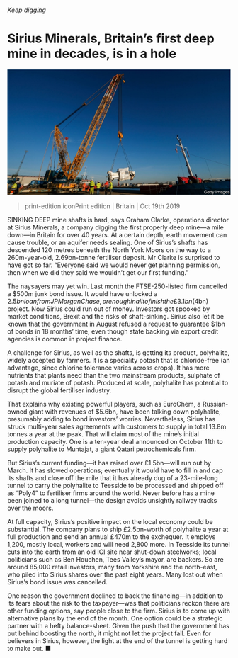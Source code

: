 ###### Keep digging

# Sirius Minerals, Britain’s first deep mine in decades, is in a hole 

![image](images/20191019_brp502.jpg) 

> print-edition iconPrint edition | Britain | Oct 19th 2019 

SINKING DEEP mine shafts is hard, says Graham Clarke, operations director at Sirius Minerals, a company digging the first properly deep mine—a mile down—in Britain for over 40 years. At a certain depth, earth movement can cause trouble, or an aquifer needs sealing. One of Sirius’s shafts has descended 120 metres beneath the North York Moors on the way to a 260m-year-old, 2.69bn-tonne fertiliser deposit. Mr Clarke is surprised to have got so far. “Everyone said we would never get planning permission, then when we did they said we wouldn’t get our first funding.” 

The naysayers may yet win. Last month the FTSE-250-listed firm cancelled a $500m junk bond issue. It would have unlocked a $2.5bn loan from JPMorgan Chase, or enough in all to finish the £3.1bn ($4bn) project. Now Sirius could run out of money. Investors got spooked by market conditions, Brexit and the risks of shaft-sinking. Sirius also let it be known that the government in August refused a request to guarantee $1bn of bonds in 18 months’ time, even though state backing via export credit agencies is common in project finance. 

A challenge for Sirius, as well as the shafts, is getting its product, polyhalite, widely accepted by farmers. It is a speciality potash that is chloride-free (an advantage, since chlorine tolerance varies across crops). It has more nutrients that plants need than the two mainstream products, sulphate of potash and muriate of potash. Produced at scale, polyhalite has potential to disrupt the global fertiliser industry. 

That explains why existing powerful players, such as EuroChem, a Russian-owned giant with revenues of $5.6bn, have been talking down polyhalite, presumably adding to bond investors’ worries. Nevertheless, Sirius has struck multi-year sales agreements with customers to supply in total 13.8m tonnes a year at the peak. That will claim most of the mine’s initial production capacity. One is a ten-year deal announced on October 11th to supply polyhalite to Muntajat, a giant Qatari petrochemicals firm. 

But Sirius’s current funding—it has raised over £1.5bn—will run out by March. It has slowed operations; eventually it would have to fill in and cap its shafts and close off the mile that it has already dug of a 23-mile-long tunnel to carry the polyhalite to Teesside to be processed and shipped off as “Poly4” to fertiliser firms around the world. Never before has a mine been joined to a long tunnel—the design avoids unsightly railway tracks over the moors. 

At full capacity, Sirius’s positive impact on the local economy could be substantial. The company plans to ship £2.5bn-worth of polyhalite a year at full production and send an annual £470m to the exchequer. It employs 1,200, mostly local, workers and will need 2,800 more. In Teesside its tunnel cuts into the earth from an old ICI site near shut-down steelworks; local politicians such as Ben Houchen, Tees Valley’s mayor, are backers. So are around 85,000 retail investors, many from Yorkshire and the north-east, who piled into Sirius shares over the past eight years. Many lost out when Sirius’s bond issue was cancelled. 

One reason the government declined to back the financing—in addition to its fears about the risk to the taxpayer—was that politicians reckon there are other funding options, say people close to the firm. Sirius is to come up with alternative plans by the end of the month. One option could be a strategic partner with a hefty balance-sheet. Given the push that the government has put behind boosting the north, it might not let the project fail. Even for believers in Sirius, however, the light at the end of the tunnel is getting hard to make out. ■ 


